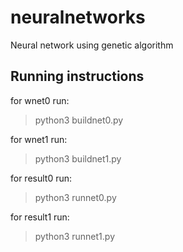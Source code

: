 # neuralnetworks
Neural network using genetic algorithm

## Running instructions
for wnet0 run:
> python3 buildnet0.py

for wnet1 run:
> python3 buildnet1.py

for result0 run:
> python3 runnet0.py

for result1 run:
> python3 runnet1.py
